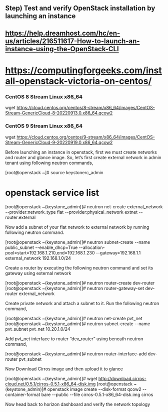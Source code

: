 ## Step)  Test and verify OpenStack installation by launching an instance

## https://help.dreamhost.com/hc/en-us/articles/216511617-How-to-launch-an-instance-using-the-OpenStack-CLI

# https://computingforgeeks.com/install-openstack-victoria-on-centos/

### CentOS 8 Stream Linux x86_64 ###
wget https://cloud.centos.org/centos/8-stream/x86_64/images/CentOS-Stream-GenericCloud-8-20220913.0.x86_64.qcow2

### CentOS 9 Stream Linux x86_64 ###
wget https://cloud.centos.org/centos/9-stream/x86_64/images/CentOS-Stream-GenericCloud-9-20220919.0.x86_64.qcow2

Before launching an instance in openstack, first we must create networks and router and glance image. So, let’s first create external network in admin tenant using following neutron commands,

[root@openstack ~]# source keystonerc_admin

# openstack service list
[root@openstack ~(keystone_admin)]# neutron net-create external_network --provider:network_type flat --provider:physical_network extnet --router:external

Now add a subnet of your flat network to external network by running following neutron command.

[root@openstack ~(keystone_admin)]# neutron subnet-create --name public_subnet --enable_dhcp=True --allocation-pool=start=192.168.1.210,end=192.168.1.230 --gateway=192.168.1.1 external_network 192.168.1.0/24


Create a router by executing the following neutron command and set its gateway using external network

[root@openstack ~(keystone_admin)]# neutron router-create dev-router
[root@openstack ~(keystone_admin)]# neutron router-gateway-set dev-router external_network


Create private network and attach a subnet to it. Run the following neutron command,

[root@openstack ~(keystone_admin)]# neutron net-create pvt_net
[root@openstack ~(keystone_admin)]# neutron subnet-create --name pvt_subnet pvt_net 10.20.1.0/24


Add pvt_net interface to router “dev_router” using beneath neutron command,

[root@openstack ~(keystone_admin)]# neutron router-interface-add dev-router  pvt_subnet

Now Download Cirros image and then upload it to glance

[root@openstack ~(keystone_admin)]# wget http://download.cirros-cloud.net/0.5.1/cirros-0.5.1-x86_64-disk.img
[root@openstack ~(keystone_admin)]# openstack image create --disk-format qcow2 --container-format bare --public --file cirros-0.5.1-x86_64-disk.img  cirros


Now head back to horizon dashboard and verify the network topology